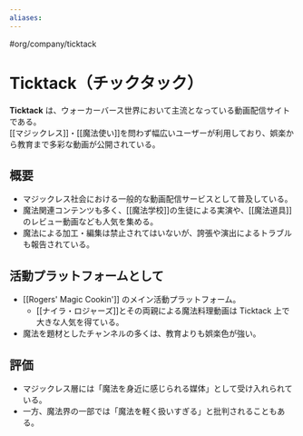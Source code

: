 ```yaml
---
aliases:
---
```

#org/company/ticktack 
# Ticktack（チックタック）

**Ticktack** は、ウォーカーバース世界において主流となっている動画配信サイトである。  
[[マジックレス]]・[[魔法使い]]を問わず幅広いユーザーが利用しており、娯楽から教育まで多彩な動画が公開されている。

## 概要
- マジックレス社会における一般的な動画配信サービスとして普及している。  
- 魔法関連コンテンツも多く、[[魔法学校]]の生徒による実演や、[[魔法道具]]のレビュー動画なども人気を集める。  
- 魔法による加工・編集は禁止されてはいないが、誇張や演出によるトラブルも報告されている。

## 活動プラットフォームとして
- [[Rogers' Magic Cookin']] のメイン活動プラットフォーム。  
  - [[ナイラ・ロジャーズ]]とその両親による魔法料理動画は Ticktack 上で大きな人気を得ている。  
- 魔法を題材としたチャンネルの多くは、教育よりも娯楽色が強い。  

## 評価
- マジックレス層には「魔法を身近に感じられる媒体」として受け入れられている。  
- 一方、魔法界の一部では「魔法を軽く扱いすぎる」と批判されることもある。  
